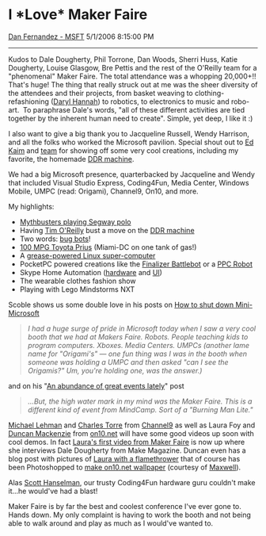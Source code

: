 <div id="page">

# I \*Love\* Maker Faire

[Dan Fernandez -
MSFT](https://social.msdn.microsoft.com/profile/Dan%20Fernandez%20-%20MSFT)
5/1/2006 8:15:00 PM

-----

<div id="content">

Kudos to Dale Dougherty, Phil Torrone, Dan Woods, Sherri Huss, Katie
Dougherty, Louise Glasgow, Bre Pettis and the rest of the O'Reilly team
for a "phenomenal" Maker Faire. The total attendance was a whopping
20,000+\!\! That's huge\! The thing that really struck out at me was the
sheer diversity of the attendees and their projects, from basket weaving
to clothing-refashioning ([Daryl
Hannah](http://www.makezine.com/blog/archive/2006/04/darryl_hannah_goes_diy_at_the.html?CMP=OTC-0D6B48984890))
to robotics, to electronics to music and robo-art.  To paraphrase Dale's
words, "all of these different activities are tied together by the
inherent human need to create". Simple, yet deep, I like it :)

I also want to give a big thank you to Jacqueline Russell, Wendy
Harrison, and all the folks who worked the Microsoft pavilion. Special
shout out to [Ed Kaim](http://www.sharplogic.com/blogs/ed/) and
[team](http://www.sharplogic.com/coinfo/blogs.htm) for showing off some
very cool creations, including my favorite, the homemade [DDR
machine](http://msdn.microsoft.com/coding4fun/makerfaire/demos/default.aspx).

We had a big Microsoft presence, quarterbacked by Jacqueline and Wendy
that included Visual Studio Express, Coding4Fun, Media Center, Windows
Mobile, UMPC (read: Origami), Channel9, On10, and more.

My highlights:

  - [Mythbusters playing Segway
    polo](http://msdn.microsoft.com/coding4fun/images/makerfaire/photos/Mythbusters_thumb.jpg)
  - Having [Tim O'Reilly](http://www.oreilly.com/oreilly/tim_bio.html)
    bust a move on the [DDR
    machine](http://msdn.microsoft.com/coding4fun/makerfaire/demos/default.aspx)
  - Two words: [bug
    bots](http://www.makezine.com/blog/archive/2006/04/maker_faire_microsofties_make.html)\!
  - [100 MPG Toyota
    Prius](http://www.danfernandez.com/images/100mpg_car.jpg) (Miami-DC
    on one tank of gas\!)
  - A [grease-powered Linux
    super-computer](http://www.danfernandez.com/images/greasepowered.jpg)
  - PocketPC powered creations like the [Finalizer
    Battlebot](http://www.danfernandez.com/images/battlebot.jpg) or a
    [PPC Robot](http://www.danfernandez.com/images/ppcpower.jpg)
  - Skype Home Automation
    ([hardware](http://www.danfernandez.com/images/skypehomeautomation.jpg)
    and
    [UI](http://www.danfernandez.com/images/skypehomeautomation2.jpg))
  - The wearable clothes fashion show
  - Playing with Lego Mindstorms NXT

Scoble shows us some double love in his posts on [How to shut down
Mini-Microsoft](http://scobleizer.wordpress.com/2006/04/24/how-microsoft-can-shut-down-mini-microsoft/)

> *I had a huge surge of pride in Microsoft today when I saw a very cool
> booth that we had at Makers Faire. Robots. People teaching kids to
> program computers. Xboxes. Media Centers. UMPCs (another lame name for
> "Origami's" — one fun thing was I was in the booth when someone was
> holding a UMPC and then asked "can I see the Origamis?" Um, you're
> holding one, was the answer.)*

and on his "[An abundance of great events
lately](http://scobleizer.wordpress.com/2006/05/01/an-abundance-of-great-events-lately/)"
post

> *...But, the high water mark in my mind was the Maker Faire. This is a
> different kind of event from MindCamp. Sort of a "Burning Man Lite."*

[Michael Lehman](/mglehman/) and [Charles
Torre](http://carmine.blogs.com/) from
[Channel9](https://channel9.msdn.com) as well as Laura Foy and [Duncan
Mackenzie](http://www.duncanmackenzie.net/) from
[on10.net](http://www.on10.net) will have some good videos up soon with
cool demos. In fact [Laura's first video from Maker
Faire](http://on10.net/TheShow/2698/) is now up where she interviews
Dale Dougherty from Make Magazine. Duncan even has a blog post with
pictures of [Laura with a
flamethrower](http://blogs.duncanmackenzie.net/duncanma/archive/2006/04/24/4509.aspx) that
of course has been Photoshopped to [make on10.net
wallpaper](http://img323.imageshack.us/img323/9808/laura12809hn.jpg) (courtesy
of [Maxwell](http://on10.net/people/maxwell/)).

Alas [Scott Hanselman](http://www.hanselman.com/blog/), our trusty
Coding4Fun hardware guru couldn't make it...he would've had a blast\!

Maker Faire is by far the best and coolest conference I've ever gone to.
Hands down. My only complaint is having to work the booth and not being
able to walk around and play as much as I would've wanted to.

 

 

</div>

</div>
